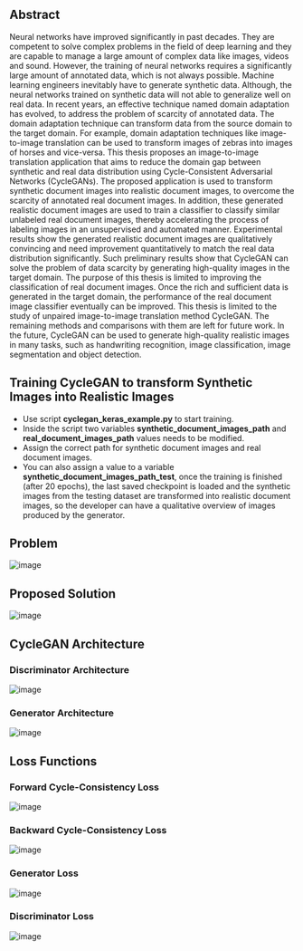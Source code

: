 ## Abstract

Neural networks have improved significantly in past decades. They are competent
to solve complex problems in the field of deep learning and they are capable to
manage a large amount of complex data like images, videos and sound. However, the
training of neural networks requires a significantly large amount of annotated data,
which is not always possible. Machine learning engineers inevitably have to generate
synthetic data. Although, the neural networks trained on synthetic data will not able
to generalize well on real data. In recent years, an effective technique named domain
adaptation has evolved, to address the problem of scarcity of annotated data. The domain
adaptation technique can transform data from the source domain to the target
domain. For example, domain adaptation techniques like image-to-image translation
can be used to transform images of zebras into images of horses and vice-versa.
This thesis proposes an image-to-image translation application that aims to reduce
the domain gap between synthetic and real data distribution using Cycle-Consistent
Adversarial Networks (CycleGANs). The proposed application is used to transform
synthetic document images into realistic document images, to overcome the scarcity
of annotated real document images. In addition, these generated realistic document
images are used to train a classifier to classify similar unlabeled real document images,
thereby accelerating the process of labeling images in an unsupervised and automated
manner. Experimental results show the generated realistic document images are qualitatively
convincing and need improvement quantitatively to match the real data distribution
significantly. Such preliminary results show that CycleGAN can solve the
problem of data scarcity by generating high-quality images in the target domain. The
purpose of this thesis is limited to improving the classification of real document images.
Once the rich and sufficient data is generated in the target domain, the performance
of the real document image classifier eventually can be improved. This thesis is
limited to the study of unpaired image-to-image translation method CycleGAN. The
remaining methods and comparisons with them are left for future work. In the future,
CycleGAN can be used to generate high-quality realistic images in many tasks,
such as handwriting recognition, image classification, image segmentation and object
detection.

## Training CycleGAN to transform Synthetic Images into Realistic Images

- Use script **cyclegan_keras_example.py** to start training.
- Inside the script two variables **synthetic_document_images_path** and **real_document_images_path** values needs to be modified.
- Assign the correct path for synthetic document images and real document images.
- You can also assign a value to a variable **synthetic_document_images_path_test**, once the training is finished (after 20 epochs), the last saved checkpoint is loaded and the synthetic images from the testing dataset are transformed into realistic document images, so the developer can have a qualitative overview of images produced by the generator.

## Problem

![image](https://user-images.githubusercontent.com/18268525/166524949-a84a1dda-da3c-4ab8-b02f-936a1f1f78ac.png)

## Proposed Solution

![image](https://user-images.githubusercontent.com/18268525/166525063-031d4044-19c3-41cf-a756-bd0ae05ded99.png)

## CycleGAN Architecture

### Discriminator Architecture

![image](https://user-images.githubusercontent.com/18268525/166551564-192db3c7-7b93-48fd-82c2-48d0a9fd05c8.png)

### Generator Architecture

![image](https://user-images.githubusercontent.com/18268525/166551703-954bf35c-546e-4879-bd97-bba9c7f4e0f7.png)

## Loss Functions

### Forward Cycle-Consistency Loss

![image](https://user-images.githubusercontent.com/18268525/166524802-f617f1b0-bd4a-4201-8c3d-dedaa7a08801.png)

### Backward Cycle-Consistency Loss

![image](https://user-images.githubusercontent.com/18268525/166525635-8c5addd6-83cf-4938-8b78-1078bca690e9.png)

### Generator Loss

![image](https://user-images.githubusercontent.com/18268525/166548185-90965f8d-3a1f-4122-b7f6-9f3b5946e76c.png)

### Discriminator Loss

![image](https://user-images.githubusercontent.com/18268525/166549827-1b64c00e-4aeb-44cd-9d57-88bee8bb13e9.png)



